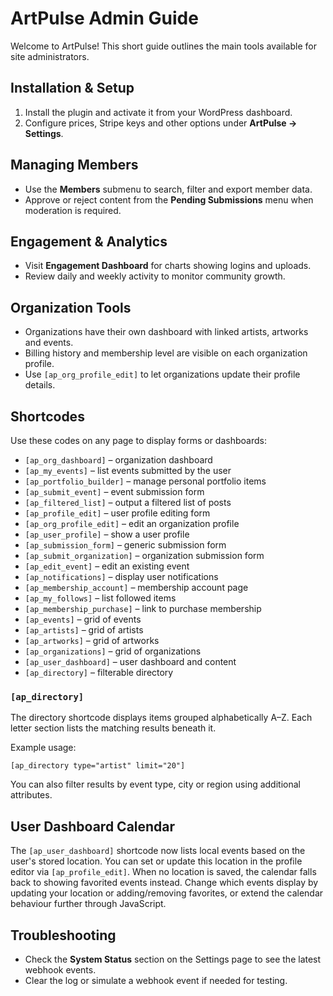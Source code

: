 # ArtPulse Admin Guide

Welcome to ArtPulse! This short guide outlines the main tools available for site administrators.

## Installation & Setup
1. Install the plugin and activate it from your WordPress dashboard.
2. Configure prices, Stripe keys and other options under **ArtPulse → Settings**.

## Managing Members
- Use the **Members** submenu to search, filter and export member data.
- Approve or reject content from the **Pending Submissions** menu when moderation is required.

## Engagement & Analytics
- Visit **Engagement Dashboard** for charts showing logins and uploads.
- Review daily and weekly activity to monitor community growth.

## Organization Tools
- Organizations have their own dashboard with linked artists, artworks and events.
- Billing history and membership level are visible on each organization profile.
- Use `[ap_org_profile_edit]` to let organizations update their profile details.

## Shortcodes
Use these codes on any page to display forms or dashboards:

- `[ap_org_dashboard]` – organization dashboard
- `[ap_my_events]` – list events submitted by the user
- `[ap_portfolio_builder]` – manage personal portfolio items
- `[ap_submit_event]` – event submission form
- `[ap_filtered_list]` – output a filtered list of posts
- `[ap_profile_edit]` – user profile editing form
- `[ap_org_profile_edit]` – edit an organization profile
- `[ap_user_profile]` – show a user profile
- `[ap_submission_form]` – generic submission form
- `[ap_submit_organization]` – organization submission form
- `[ap_edit_event]` – edit an existing event
- `[ap_notifications]` – display user notifications
- `[ap_membership_account]` – membership account page
- `[ap_my_follows]` – list followed items
- `[ap_membership_purchase]` – link to purchase membership
- `[ap_events]` – grid of events
- `[ap_artists]` – grid of artists
- `[ap_artworks]` – grid of artworks
- `[ap_organizations]` – grid of organizations
- `[ap_user_dashboard]` – user dashboard and content
- `[ap_directory]` – filterable directory

### `[ap_directory]`
The directory shortcode displays items grouped alphabetically A–Z. Each letter section lists the matching results beneath it.

Example usage:

```
[ap_directory type="artist" limit="20"]
```

You can also filter results by event type, city or region using additional attributes.

## User Dashboard Calendar
The `[ap_user_dashboard]` shortcode now lists local events based on the user's
stored location. You can set or update this location in the profile editor
via `[ap_profile_edit]`. When no location is saved, the calendar falls back to
showing favorited events instead. Change which events display by updating your
location or adding/removing favorites, or extend the calendar behaviour further
through JavaScript.

## Troubleshooting
- Check the **System Status** section on the Settings page to see the latest webhook events.
- Clear the log or simulate a webhook event if needed for testing.

